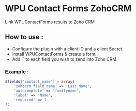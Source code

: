 # WPU Contact Forms ZohoCRM

Link WPUContactForms results to Zoho CRM


## How to use :

- Configure the plugin with a client ID and a client Secret.
- Install WPUContactForms & create a form.
- Add `` to each field you wish to zend into Zoho CRM.

### Example :

```php
$fields['contact_name'] = array(
    'zohocrm_field_name' => 'Last_Name',
    'autocomplete' => 'familyname',
    'label' => 'Name',
    'required' => 1
);
```
